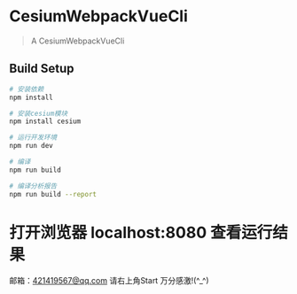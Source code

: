 # CesiumWebpackVueCli

> A CesiumWebpackVueCli

## Build Setup

``` bash
# 安装依赖
npm install

# 安装cesium模块
npm install cesium 

# 运行开发环境
npm run dev

# 编译
npm run build

# 编译分析报告
npm run build --report
```

# 打开浏览器 localhost:8080 查看运行结果
邮箱：421419567@qq.com  请右上角Start 万分感激!(^_^) 
